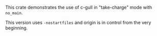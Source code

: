 This crate demonstrates the use of c-gull in "take-charge" mode with `no_main`.

This version uses `-nostartfiles` and origin is in control from the very
beginning.
